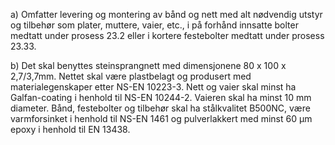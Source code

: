 a) Omfatter levering og montering av bånd og nett med alt nødvendig utstyr og tilbehør som plater, muttere, vaier, etc., i på forhånd innsatte bolter medtatt under prosess 23.2 eller i kortere festebolter medtatt under prosess 23.33.

b) Det skal benyttes steinsprangnett med dimensjonene 80 x 100 x 2,7/3,7mm. Nettet skal være plastbelagt og produsert med materialegenskaper etter NS-EN 10223-3. Nett og vaier skal minst ha Galfan-coating i henhold til NS-EN 10244-2. Vaieren skal ha minst 10 mm diameter.
Bånd, festebolter og tilbehør skal ha stålkvalitet B500NC, være varmforsinket i henhold til NS-EN 1461 og pulverlakkert med minst 60 µm epoxy i henhold til EN 13438.

